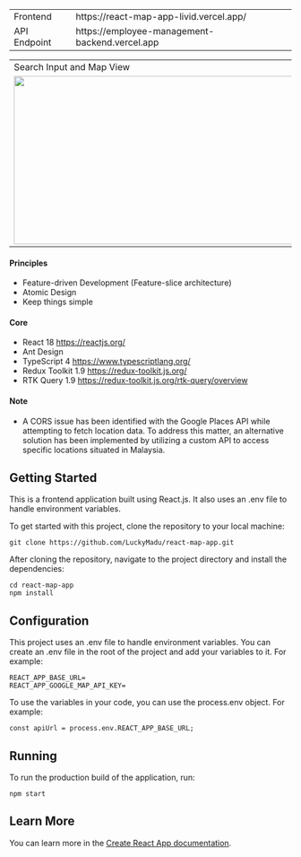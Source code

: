 <table>
  <tr>
    <td>Frontend</td>
    <td>https://react-map-app-livid.vercel.app/</td>
  </tr>
   <tr>
    <td>API Endpoint</td>
    <td>https://employee-management-backend.vercel.app </td>
  </tr>
</table>

<table>
  <tr>
    <td>Search Input and Map View</td>
  </tr>
  <tr>
    <td>
      <img src="https://github.com/LuckyMadu/react-map-app/assets/19740478/91a40d62-62f3-49f2-ba49-49b51799b8b9" width=800 height=300>
    </td>
  </tr>
</table>

#### Principles

- Feature-driven Development (Feature-slice architecture)
- Atomic Design
- Keep things simple

#### Core

- React 18 <https://reactjs.org/>
- Ant Design
- TypeScript 4 <https://www.typescriptlang.org/>
- Redux Toolkit 1.9 <https://redux-toolkit.js.org/>
- RTK Query 1.9 <https://redux-toolkit.js.org/rtk-query/overview>

#### Note
- A CORS issue has been identified with the Google Places API while attempting to fetch location data. To address this matter, an alternative solution has been implemented by utilizing a custom API to access specific locations situated in Malaysia.


## Getting Started

This is a frontend application built using React.js. It also uses an .env file to handle environment variables.

To get started with this project, clone the repository to your local machine:

```
git clone https://github.com/LuckyMadu/react-map-app.git
```

After cloning the repository, navigate to the project directory and install the dependencies:

```
cd react-map-app
npm install
```

## Configuration

This project uses an .env file to handle environment variables. You can create an .env file in the root of the project and add your variables to it. For example:

```
REACT_APP_BASE_URL=
REACT_APP_GOOGLE_MAP_API_KEY=
```

To use the variables in your code, you can use the process.env object. For example:

```
const apiUrl = process.env.REACT_APP_BASE_URL;
```

## Running

To run the production build of the application, run:

```
npm start
```

## Learn More

You can learn more in the [Create React App documentation](https://facebook.github.io/create-react-app/docs/getting-started).
